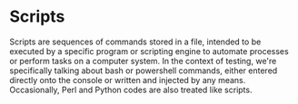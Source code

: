 # Scripts

Scripts are sequences of commands stored in a file, intended to be executed by a specific program or scripting engine to automate processes or perform tasks on a computer system. In the context of testing, we're specifically talking about bash or powershell commands, either entered directly onto the console or written and injected by any means. Occasionally, Perl and Python codes are also treated like scripts.
